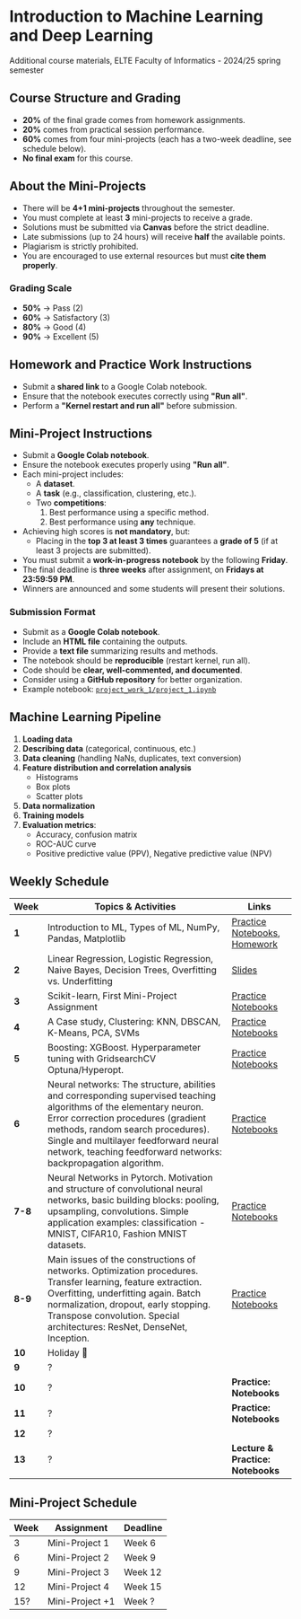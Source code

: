 # Introduction to Machine Learning and Deep Learning

Additional course materials, ELTE Faculty of Informatics - 2024/25 spring semester

## Course Structure and Grading

- **20%** of the final grade comes from homework assignments.
- **20%** comes from practical session performance.
- **60%** comes from four mini-projects (each has a two-week deadline, see schedule below).
- **No final exam** for this course.

## About the Mini-Projects

- There will be **4+1 mini-projects** throughout the semester.
- You must complete at least **3** mini-projects to receive a grade.
- Solutions must be submitted via **Canvas** before the strict deadline.
- Late submissions (up to 24 hours) will receive **half** the available points.
- Plagiarism is strictly prohibited.
- You are encouraged to use external resources but must **cite them properly**.

### Grading Scale

- **50%** → Pass (2)
- **60%** → Satisfactory (3)
- **80%** → Good (4)
- **90%** → Excellent (5)

## Homework and Practice Work Instructions

- Submit a **shared link** to a Google Colab notebook.
- Ensure that the notebook executes correctly using **"Run all"**.
- Perform a **"Kernel restart and run all"** before submission.

## Mini-Project Instructions

- Submit a **Google Colab notebook**.
- Ensure the notebook executes properly using **"Run all"**.
- Each mini-project includes:
  - A **dataset**.
  - A **task** (e.g., classification, clustering, etc.).
  - Two **competitions**: 
    1. Best performance using a specific method.
    2. Best performance using **any** technique.
- Achieving high scores is **not mandatory**, but:
  - Placing in the **top 3 at least 3 times** guarantees a **grade of 5** (if at least 3 projects are submitted).
- You must submit a **work-in-progress notebook** by the following **Friday**.
- The final deadline is **three weeks** after assignment, on **Fridays at 23:59:59 PM**.
- Winners are announced and some students will present their solutions.

### Submission Format

- Submit as a **Google Colab notebook**.
- Include an **HTML file** containing the outputs.
- Provide a **text file** summarizing results and methods.
- The notebook should be **reproducible** (restart kernel, run all).
- Code should be **clear, well-commented, and documented**.
- Consider using a **GitHub repository** for better organization.
- Example notebook: [`project_work_1/project_1.ipynb`](https://github.com/szbela87/ml_22_elteik)

## Machine Learning Pipeline

1. **Loading data**
2. **Describing data** (categorical, continuous, etc.)
3. **Data cleaning** (handling NaNs, duplicates, text conversion)
4. **Feature distribution and correlation analysis**
   - Histograms
   - Box plots
   - Scatter plots
5. **Data normalization**
6. **Training models**
7. **Evaluation metrics**:
   - Accuracy, confusion matrix
   - ROC-AUC curve
   - Positive predictive value (PPV), Negative predictive value (NPV)

## Weekly Schedule

| Week  | Topics & Activities | Links |
|-------|---------------------|-------|
| **1** | Introduction to ML, Types of ML, NumPy, Pandas, Matplotlib | [Practice Notebooks](https://drive.google.com/drive/folders/1nGrjHiYWcQ-JkfTcMCgcysPgogIIxF7c?usp=drive_link), [Homework](https://drive.google.com/drive/folders/1bE7fgjayMBCBk0EmSenng5iwegO4jkFL?usp=sharing) |
| **2** | Linear Regression, Logistic Regression, Naive Bayes, Decision Trees, Overfitting vs. Underfitting | [Slides](https://drive.google.com/drive/folders/13fjIQ4We5F7USMLcZ023tZxlQlMhEe9B?usp=sharing) |
| **3** | Scikit-learn, First Mini-Project Assignment | [Practice Notebooks](https://drive.google.com/drive/folders/1KD1AB8gjM5fV2QoSZgUWTVs0QrXi62Mq?usp=sharing) |
| **4** | A Case study, Clustering: KNN, DBSCAN, K-Means, PCA, SVMs | [Practice Notebooks](https://drive.google.com/drive/folders/132VUZJVbCmu3SJUOa5ymO-UX6vPgsFw9?usp=sharing) |
| **5** | Boosting: XGBoost. Hyperparameter tuning with GridsearchCV Optuna/Hyperopt. | [Practice Notebooks](https://drive.google.com/drive/folders/14GKxKmjUZTwnOxwLqh66Sg4KveWsyRKq?usp=sharing) |
| **6** | Neural networks: The structure, abilities and corresponding supervised teaching algorithms of the elementary neuron. Error correction procedures (gradient methods, random search procedures). Single and multilayer feedforward neural network, teaching feedforward networks: backpropagation algorithm. | [Practice Notebooks](https://drive.google.com/drive/folders/11DFwU2dkEE28JwrEythUR12yUErQpcSD?usp=sharing)  |
| **7-8** | Neural Networks in Pytorch. Motivation and structure of convolutional neural networks, basic building blocks: pooling, upsampling, convolutions. Simple application examples: classification - MNIST, CIFAR10, Fashion MNIST datasets. | [Practice Notebooks](https://drive.google.com/file/d/1LqYByhsIEa-f0Q4EFXOuZF-_p-VUkWZf/view?usp=sharing) |
| **8-9** | Main issues of the constructions of networks. Optimization procedures. Transfer learning, feature extraction. Overfitting, underfitting again. Batch normalization, dropout, early stopping. Transpose convolution. Special architectures: ResNet, DenseNet, Inception.  | [Practice Notebooks](https://drive.google.com/file/d/1YeF9LqEOgfuDEaW_OmGpUmekmWTc9gcb/view?usp=sharing) |
| **10** |  Holiday 🎉 |  |
| **9** | ? |  |
| **10** | ?  | **Practice: Notebooks** |
| **11** | ? | **Practice: Notebooks** |
| **12** | ? |  |
| **13** | ?  | **Lecture & Practice: Notebooks** |

## Mini-Project Schedule

| Week | Assignment | Deadline |
|------|-----------|----------|
| 3    | Mini-Project 1 | Week 6 |
| 6    | Mini-Project 2 | Week 9 |
| 9    | Mini-Project 3 | Week 12 |
| 12   | Mini-Project 4 | Week 15 |
| 15?   | Mini-Project +1 | Week ? |
